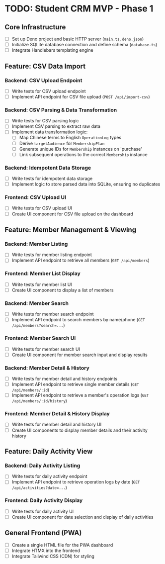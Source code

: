 # TODO: Student CRM MVP - Phase 1

## Core Infrastructure
- [ ] Set up Deno project and basic HTTP server (`main.ts`, `deno.json`)
- [ ] Initialize SQLite database connection and define schema (`database.ts`)
- [ ] Integrate Handlebars templating engine

## Feature: CSV Data Import

### Backend: CSV Upload Endpoint
- [ ] Write tests for CSV upload endpoint
- [ ] Implement API endpoint for CSV file upload (`POST /api/import-csv`)

### Backend: CSV Parsing & Data Transformation
- [ ] Write tests for CSV parsing logic
- [ ] Implement CSV parsing to extract raw data
- [ ] Implement data transformation logic:
    - [ ] Map Chinese terms to English `OperationLog` types
    - [ ] Derive `targetAudience` for `MembershipPlan`
    - [ ] Generate unique IDs for `Membership` instances on 'purchase'
    - [ ] Link subsequent operations to the correct `Membership` instance

### Backend: Idempotent Data Storage
- [ ] Write tests for idempotent data storage
- [ ] Implement logic to store parsed data into SQLite, ensuring no duplicates

### Frontend: CSV Upload UI
- [ ] Write tests for CSV upload UI
- [ ] Create UI component for CSV file upload on the dashboard

## Feature: Member Management & Viewing

### Backend: Member Listing
- [ ] Write tests for member listing endpoint
- [ ] Implement API endpoint to retrieve all members (`GET /api/members`)

### Frontend: Member List Display
- [ ] Write tests for member list UI
- [ ] Create UI component to display a list of members

### Backend: Member Search
- [ ] Write tests for member search endpoint
- [ ] Implement API endpoint to search members by name/phone (`GET /api/members?search=...`)

### Frontend: Member Search UI
- [ ] Write tests for member search UI
- [ ] Create UI component for member search input and display results

### Backend: Member Detail & History
- [ ] Write tests for member detail and history endpoints
- [ ] Implement API endpoint to retrieve single member details (`GET /api/members/:id`)
- [ ] Implement API endpoint to retrieve a member's operation logs (`GET /api/members/:id/history`)

### Frontend: Member Detail & History Display
- [ ] Write tests for member detail and history UI
- [ ] Create UI components to display member details and their activity history

## Feature: Daily Activity View

### Backend: Daily Activity Listing
- [ ] Write tests for daily activity endpoint
- [ ] Implement API endpoint to retrieve operation logs by date (`GET /api/activities?date=...`)

### Frontend: Daily Activity Display
- [ ] Write tests for daily activity UI
- [ ] Create UI component for date selection and display of daily activities

## General Frontend (PWA)
- [ ] Create a single HTML file for the PWA dashboard
- [ ] Integrate HTMX into the frontend
- [ ] Integrate Tailwind CSS (CDN) for styling
